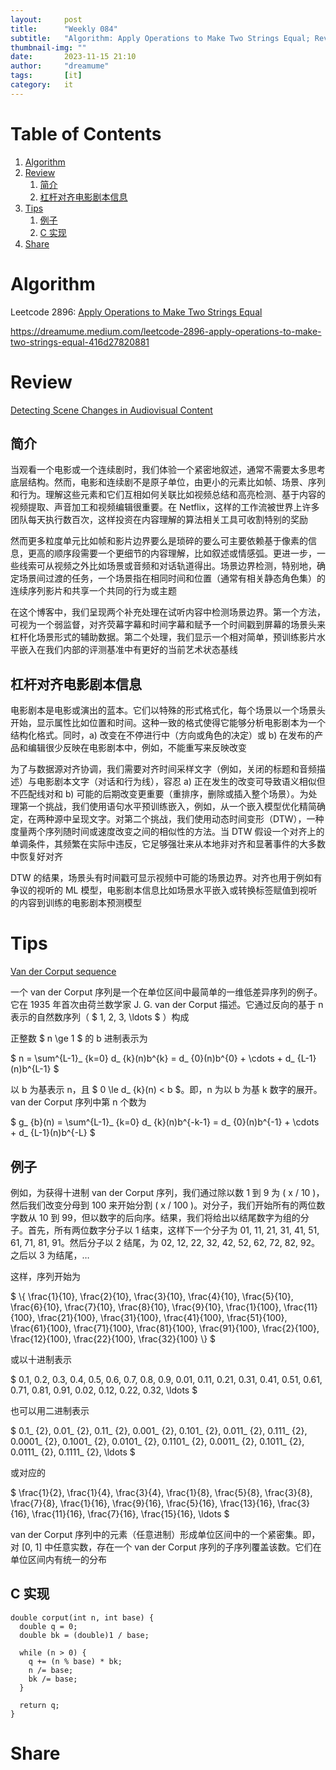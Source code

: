 ```yaml
---
layout:     post
title:      "Weekly 084"
subtitle:   "Algorithm: Apply Operations to Make Two Strings Equal; Review: Detecting Scene Changes in Audiovisual Content; Tips: Van der Corput Sequence; Share: "
thumbnail-img: ""
date:       2023-11-15 21:10
author:     "dreamume"
tags: 		[it]
category:   it
---
```

<head>
    <script src="https://cdn.mathjax.org/mathjax/latest/MathJax.js?config=TeX-AMS-MML_HTMLorMML" type="text/javascript"></script>
    <script type="text/x-mathjax-config">
        MathJax.Hub.Config({
            tex2jax: {
            skipTags: ['script', 'noscript', 'style', 'textarea', 'pre'],
            inlineMath: [['$','$']]
            }
        });
    </script>
</head>

# Table of Contents

1.  [Algorithm](#org3082605)
2.  [Review](#orge23a8bd)
    1.  [简介](#org30eb8e5)
    2.  [杠杆对齐电影剧本信息](#org09e42db)
3.  [Tips](#org9fc6ab0)
    1.  [例子](#org746ca65)
    2.  [C 实现](#orgd441417)
4.  [Share](#org76f7529)


<a id="org3082605"></a>

# Algorithm

Leetcode 2896: [Apply Operations to Make Two Strings Equal](https://leetcode.com/problems/apply-operations-to-make-two-strings-equal/)

<https://dreamume.medium.com/leetcode-2896-apply-operations-to-make-two-strings-equal-416d27820881>


<a id="orge23a8bd"></a>

# Review

[Detecting Scene Changes in Audiovisual Content](https://netflixtechblog.com/detecting-scene-changes-in-audiovisual-content-77a61d3eaad6)


<a id="org30eb8e5"></a>

## 简介

当观看一个电影或一个连续剧时，我们体验一个紧密地叙述，通常不需要太多思考底层结构。然而，电影和连续剧不是原子单位，由更小的元素比如帧、场景、序列和行为。理解这些元素和它们互相如何关联比如视频总结和高亮检测、基于内容的视频提取、声音加工和视频编辑很重要。在 Netflix，这样的工作流被世界上许多团队每天执行数百次，这样投资在内容理解的算法相关工具可收割特别的奖励

然而更多粒度单元比如帧和影片边界要么是琐碎的要么可主要依赖基于像素的信息，更高的顺序段需要一个更细节的内容理解，比如叙述或情感弧。更进一步，一些线索可从视频之外比如场景或音频和对话轨道得出。场景边界检测，特别地，确定场景间过渡的任务，一个场景指在相同时间和位置（通常有相关静态角色集）的连续序列影片和共享一个共同的行为或主题

在这个博客中，我们呈现两个补充处理在试听内容中检测场景边界。第一个方法，可视为一个弱监督，对齐荧幕字幕和时间字幕和赋予一个时间戳到屏幕的场景头来杠杆化场景形式的辅助数据。第二个处理，我们显示一个相对简单，预训练影片水平嵌入在我们内部的评测基准中有更好的当前艺术状态基线


<a id="org09e42db"></a>

## 杠杆对齐电影剧本信息

电影剧本是电影或演出的蓝本。它们以特殊的形式格式化，每个场景以一个场景头开始，显示属性比如位置和时间。这种一致的格式使得它能够分析电影剧本为一个结构化格式。同时，a) 改变在不停进行中（方向或角色的决定）或 b) 在发布的产品和编辑很少反映在电影剧本中，例如，不能重写来反映改变

为了与数据源对齐协调，我们需要对齐时间采样文字（例如，关闭的标题和音频描述）与电影剧本文字（对话和行为线），容忍 a) 正在发生的改变可导致语义相似但不匹配线对和 b) 可能的后期改变更重要（重排序，删除或插入整个场景）。为处理第一个挑战，我们使用语句水平预训练嵌入，例如，从一个嵌入模型优化精简确定，在两种源中呈现文字。对第二个挑战，我们使用动态时间变形（DTW），一种度量两个序列随时间或速度改变之间的相似性的方法。当 DTW 假设一个对齐上的单调条件，其频繁在实际中违反，它足够强壮来从本地非对齐和显著事件的大多数中恢复好对齐

DTW 的结果，场景头有时间戳可显示视频中可能的场景边界。对齐也用于例如有争议的视听的 ML 模型，电影剧本信息比如场景水平嵌入或转换标签赋值到视听的内容到训练的电影剧本预测模型


<a id="org9fc6ab0"></a>

# Tips

[Van der Corput sequence](https://en.wikipedia.org/wiki/Van_der_Corput_sequence)

一个 van der Corput 序列是一个在单位区间中最简单的一维低差异序列的例子。它在 1935 年首次由荷兰数学家 J. G. van der Corput 描述。它通过反向的基于 n 表示的自然数序列（ $ 1, 2, 3, \\ldots $ ）构成

正整数 $ n \\ge 1 $ 的 b 进制表示为

$ n = \\sum^{L-1}_ {k=0} d_ {k}(n)b^{k} = d_ {0}(n)b^{0} + \\cdots + d_ {L-1}(n)b^{L-1} $

以 b 为基表示 n，且 $ 0 \\le d_ {k}(n) < b $。即，n 为以 b 为基 k 数字的展开。van der Corput 序列中第 n 个数为

$ g_ {b}(n) = \\sum^{L-1}_ {k=0} d_ {k}(n)b^{-k-1} = d_ {0}(n)b^{-1} + \\cdots + d_ {L-1}(n)b^{-L} $


<a id="org746ca65"></a>

## 例子

例如，为获得十进制 van der Corput 序列，我们通过除以数 1 到 9 为 ( x / 10 )，然后我们改变分母到 100 来开始分割 ( x / 100 )。对分子，我们开始所有的两位数字数从 10 到 99，但以数字的后向序。结果，我们将给出以结尾数字为组的分子。首先，所有两位数字分子以 1 结束，这样下一个分子为 01, 11, 21, 31, 41, 51, 61, 71, 81, 91。然后分子以 2 结尾，为 02, 12, 22, 32, 42, 52, 62, 72, 82, 92。之后以 3 为结尾，&#x2026;

这样，序列开始为

$ \\{ \\frac{1}{10}, \\frac{2}{10}, \\frac{3}{10}, \\frac{4}{10}, \\frac{5}{10}, \\frac{6}{10}, \\frac{7}{10}, \\frac{8}{10}, \\frac{9}{10}, \\frac{1}{100}, \\frac{11}{100}, \\frac{21}{100}, \\frac{31}{100}, \\frac{41}{100}, \\frac{51}{100}, \\frac{61}{100}, \\frac{71}{100}, \\frac{81}{100}, \\frac{91}{100}, \\frac{2}{100}, \\frac{12}{100}, \\frac{22}{100}, \\frac{32}{100} \\} $

或以十进制表示

$ 0.1, 0.2, 0.3, 0.4, 0.5, 0.6, 0.7, 0.8, 0.9, 0.01, 0.11, 0.21, 0.31, 0.41, 0.51, 0.61, 0.71, 0.81, 0.91, 0.02, 0.12, 0.22, 0.32, \\ldots $

也可以用二进制表示

$ 0.1_ {2}, 0.01_ {2}, 0.11_ {2}, 0.001_ {2}, 0.101_ {2}, 0.011_ {2}, 0.111_ {2}, 0.0001_ {2}, 0.1001_ {2}, 0.0101_ {2}, 0.1101_ {2}, 0.0011_ {2}, 0.1011_ {2}, 0.0111_ {2}, 0.1111_ {2}, \\ldots $

或对应的

$ \\frac{1}{2}, \\frac{1}{4}, \\frac{3}{4}, \\frac{1}{8}, \\frac{5}{8}, \\frac{3}{8}, \\frac{7}{8}, \\frac{1}{16}, \\frac{9}{16}, \\frac{5}{16}, \\frac{13}{16}, \\frac{3}{16}, \\frac{11}{16}, \\frac{7}{16}, \\frac{15}{16}, \\ldots $

van der Corput 序列中的元素（任意进制）形成单位区间中的一个紧密集。即，对 [0, 1] 中任意实数，存在一个 van der Corput 序列的子序列覆盖该数。它们在单位区间内有统一的分布


<a id="orgd441417"></a>

## C 实现

    double corput(int n, int base) {
      double q = 0;
      double bk = (double)1 / base;
    
      while (n > 0) {
        q += (n % base) * bk;
        n /= base;
        bk /= base;
      }
    
      return q;
    }


<a id="org76f7529"></a>

# Share

